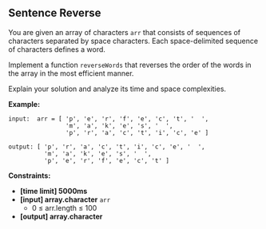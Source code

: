 ## Sentence Reverse

You are given an array of characters `arr` that consists of sequences of characters separated by space characters. Each space-delimited sequence of characters defines a word.

Implement a function `reverseWords` that reverses the order of the words in the array in the most efficient manner.

Explain your solution and analyze its time and space complexities.

**Example:**

```pramp
input:  arr = [ 'p', 'e', 'r', 'f', 'e', 'c', 't', '  ',
                'm', 'a', 'k', 'e', 's', '  ',
                'p', 'r', 'a', 'c', 't', 'i', 'c', 'e' ]

output: [ 'p', 'r', 'a', 'c', 't', 'i', 'c', 'e', '  ',
          'm', 'a', 'k', 'e', 's', '  ',
          'p', 'e', 'r', 'f', 'e', 'c', 't' ]
```

**Constraints:**

- **[time limit] 5000ms**
- **[input] array.character** `arr`
  - 0 ≤ arr.length ≤ 100
- **[output] array.character**